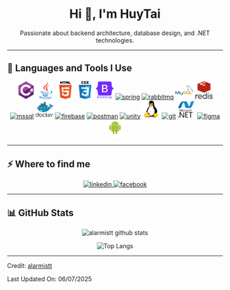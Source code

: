 <h1 align="center">Hi 👋, I'm HuyTai</h1>
<p align="center">Passionate about backend architecture, database design, and .NET technologies.</p>

---

<h2>🚀 Languages and Tools I Use</h2>
<p align="center">
  <a href="#"><img src="https://raw.githubusercontent.com/devicons/devicon/master/icons/csharp/csharp-original.svg" alt="csharp" width="42" height="42"/></a>
  <a href="#"><img src="https://raw.githubusercontent.com/devicons/devicon/master/icons/java/java-original.svg" alt="java" width="42" height="42"/></a>
  <a href="#"><img src="https://raw.githubusercontent.com/devicons/devicon/master/icons/html5/html5-original-wordmark.svg" alt="html5" width="42" height="42"/></a>
  <a href="#"><img src="https://raw.githubusercontent.com/devicons/devicon/master/icons/css3/css3-original-wordmark.svg" alt="css3" width="42" height="42"/></a>
  <a href="#"><img src="https://raw.githubusercontent.com/devicons/devicon/master/icons/bootstrap/bootstrap-plain-wordmark.svg" alt="bootstrap" width="42" height="42"/></a>
  <a href="#"><img src="https://www.vectorlogo.zone/logos/springio/springio-icon.svg" alt="spring" width="42" height="42"/></a>
  <a href="#"><img src="https://www.vectorlogo.zone/logos/rabbitmq/rabbitmq-icon.svg" alt="rabbitmq" width="42" height="42"/></a>
  <a href="#"><img src="https://raw.githubusercontent.com/devicons/devicon/master/icons/mysql/mysql-original-wordmark.svg" alt="mysql" width="42" height="42"/></a>
  <a href="#"><img src="https://raw.githubusercontent.com/devicons/devicon/master/icons/redis/redis-original-wordmark.svg" alt="redis" width="42" height="42"/></a>
  <a href="#"><img src="https://www.svgrepo.com/show/303229/microsoft-sql-server-logo.svg" alt="mssql" width="42" height="42"/></a>
  <a href="#"><img src="https://raw.githubusercontent.com/devicons/devicon/master/icons/docker/docker-original-wordmark.svg" alt="docker" width="42" height="42"/></a>
  <a href="#"><img src="https://www.vectorlogo.zone/logos/firebase/firebase-icon.svg" alt="firebase" width="42" height="42"/></a>
  <a href="#"><img src="https://www.vectorlogo.zone/logos/getpostman/getpostman-icon.svg" alt="postman" width="42" height="42"/></a>
  <a href="#"><img src="https://www.vectorlogo.zone/logos/unity3d/unity3d-icon.svg" alt="unity" width="42" height="42"/></a>
  <a href="#"><img src="https://raw.githubusercontent.com/devicons/devicon/master/icons/linux/linux-original.svg" alt="linux" width="42" height="42"/></a>
  <a href="#"><img src="https://www.vectorlogo.zone/logos/git-scm/git-scm-icon.svg" alt="git" width="42" height="42"/></a>
  <a href="#"><img src="https://raw.githubusercontent.com/devicons/devicon/master/icons/dot-net/dot-net-original-wordmark.svg" alt="dotnet" width="42" height="42"/></a>
  <a href="#"><img src="https://www.vectorlogo.zone/logos/figma/figma-icon.svg" alt="figma" width="42" height="42"/></a>
  <a href="#"><img src="https://raw.githubusercontent.com/devicons/devicon/master/icons/android/android-original-wordmark.svg" alt="android" width="42" height="42"/></a>
</p>

---

<h2>⚡️ Where to find me</h2>
<p align="center">
  <a href="https://www.linkedin.com/in/taiha2k3" target="_blank">
    <img src="https://img.shields.io/badge/LinkedIn-0077B5?style=for-the-badge&logo=linkedin&logoColor=white" alt="linkedin"/>
  </a>
  <a href="https://www.facebook.com/tai.hahuy.948" target="_blank">
    <img src="https://img.shields.io/badge/Facebook-1877F2?style=for-the-badge&logo=facebook&logoColor=white" alt="facebook"/>
  </a>
</p>

---

<h2>📊 GitHub Stats</h2>
<p align="center">
  <img src="https://github-readme-stats.vercel.app/api?username=alarmistt&show_icons=true&theme=radical" alt="alarmistt github stats"/>
</p>
<p align="center">
  <img src="https://github-readme-stats.vercel.app/api/top-langs/?username=alarmistt&layout=compact&theme=radical" alt="Top Langs"/>
</p>

---
Credit: [alarmistt](https://github.com/alarmistt)

Last Updated On: 06/07/2025
